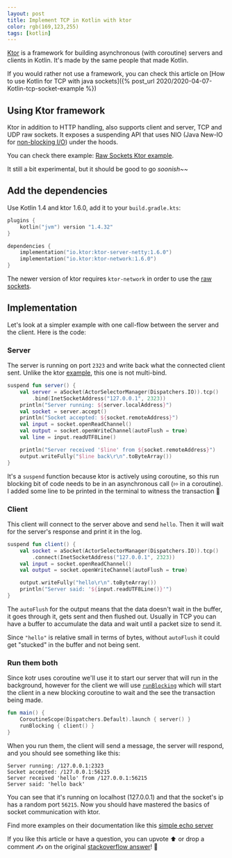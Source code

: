 ```yaml
---
layout: post
title: Implement TCP in Kotlin with ktor 
color: rgb(169,123,255)
tags: [kotlin]
---
```


[Ktor](https://ktor.io/) is a framework for building asynchronous (with coroutine) servers and clients in Kotlin.
It's made by the same people that made Kotlin.

If you would rather not use a framework, you can check this article on [How to use Kotlin for TCP with java sockets]({% post_url 2020/2020-04-07-Kotlin-tcp-socket-example %})

## Using Ktor framework

Ktor in addition to HTTP handling, also supports client and server, TCP and UDP raw sockets.
It exposes a suspending API that uses NIO (Java New-IO for [non-blocking I/O](https://en.wikipedia.org/wiki/Non-blocking_I/O_(Java))) under the hoods.

You can check there example: [Raw Sockets Ktor example][1].

It still a bit experimental, but it should be good to go _soonish~~_

## Add the dependencies

Use Kotlin 1.4 and ktor 1.6.0, add it to your `build.gradle.kts`:

```kotlin
plugins {
    kotlin("jvm") version "1.4.32"
}

dependencies {
    implementation("io.ktor:ktor-server-netty:1.6.0")
    implementation("io.ktor:ktor-network:1.6.0")
}
```

The newer version of ktor requires `ktor-network` in order to use the [raw sockets][1].


## Implementation

Let's look at a simpler example with one call-flow between the server and the client.
Here is the code:

### Server

The server is running on port `2323` and write back what the connected client sent.
Unlike the ktor [example][1], this one is not multi-bind.

```kotlin
suspend fun server() {
    val server = aSocket(ActorSelectorManager(Dispatchers.IO)).tcp()
        .bind(InetSocketAddress("127.0.0.1", 2323))
    println("Server running: ${server.localAddress}")
    val socket = server.accept()
    println("Socket accepted: ${socket.remoteAddress}")
    val input = socket.openReadChannel()
    val output = socket.openWriteChannel(autoFlush = true)
    val line = input.readUTF8Line()

    println("Server received '$line' from ${socket.remoteAddress}")
    output.writeFully("$line back\r\n".toByteArray())
}
```

It's a `suspend` function because ktor is actively using coroutine, so this run blocking bit of code needs to be in an asynchronous call (⇰ in a coroutine).
I added some line to be printed in the terminal to witness the transaction 👀

### Client

This client will connect to the server above and send `hello`.
Then it will wait for the server's response and print it in the log.

```kotlin
suspend fun client() {
    val socket = aSocket(ActorSelectorManager(Dispatchers.IO)).tcp()
        .connect(InetSocketAddress("127.0.0.1", 2323))
    val input = socket.openReadChannel()
    val output = socket.openWriteChannel(autoFlush = true)

    output.writeFully("hello\r\n".toByteArray())
    println("Server said: '${input.readUTF8Line()}'")
}
```

The `autoFlush` for the output means that the data doesn't wait in the buffer, it goes through it, gets sent and then flushed out.
Usually in TCP you can have a buffer to accumulate the data and wait until a packet size to send it. 

Since `"hello"` is relative small in terms of bytes, without `autoFlush` it could get "stucked" in the buffer and not being sent.

### Run them both

Since kotr uses coroutine we'll use it to start our server that will run in the background, 
however for the client we will use [`runBlocking`](https://kotlin.github.io/kotlinx.coroutines/kotlinx-coroutines-core/kotlinx.coroutines/run-blocking.html) 
which will start the client in a new blocking coroutine to wait and the see the transaction being made.


```kotlin
fun main() {
    CoroutineScope(Dispatchers.Default).launch { server() }
    runBlocking { client() }
}
```

When you run them, the client will send a message, 
the server will respond, and you should see something like this:

```
Server running: /127.0.0.1:2323
Socket accepted: /127.0.0.1:56215
Server received 'hello' from /127.0.0.1:56215
Server said: 'hello back' 
```

You can see that it's running on localhost (127.0.0.1) and that the socket's ip has a random port `56215`.
Now you should have mastered the basics of socket communication with ktor.

Find more examples on their documentation like this [simple echo server](https://ktor.io/docs/servers-raw-sockets.html#simple-echo-server)

If you like this article or have a question, you can upvote ⬆️ or drop a comment ✍️ on the original [stackoverflow answer](https://stackoverflow.com/a/67845809/7747942)! 💬

[1]: https://ktor.io/docs/servers-raw-sockets.html "ktor raw socket"
